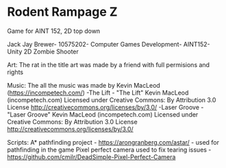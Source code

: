 # Rodent Rampage Z
Game for AINT 152, 2D top down


Jack Jay Brewer-
10575202-
Computer Games Development-
AINT152-
Unity 2D Zombie Shooter

Art:
The rat in the title art was made by a friend with full permisions and rights

Music:
The all the music was made by Kevin MacLeod (https://incompetech.com/)
-The Lift - "The Lift" Kevin MacLeod (incompetech.com) Licensed under Creative Commons: By Attribution 3.0 License http://creativecommons.org/licenses/by/3.0/
-Laser Groove - "Laser Groove" Kevin MacLeod (incompetech.com) Licensed under Creative Commons: By Attribution 3.0 License http://creativecommons.org/licenses/by/3.0/

Scripts:
A* pathfinding project - https://arongranberg.com/astar/ - used for pathfinding in the game
Pixel perfect camera used to fix tearing issues - https://github.com/cmilr/DeadSimple-Pixel-Perfect-Camera

